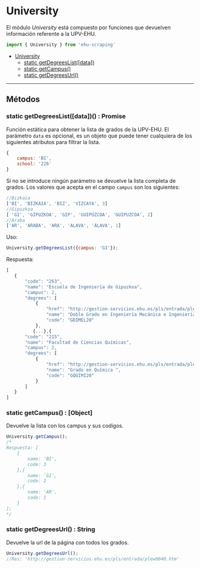 # University

El módulo *University* está compuesto por funciones que devuelven información referente a la UPV-EHU.

```javascript
import { University } from 'ehu-scraping'
```

- [University](#university)
	- [static getDegreesList([data])](#static-getdegreeslistdata--promise)
	- [static getCampus()](#static-getcampus--object)
	- [static getDegreesUrl()](#static-getdegreesurl--string)

---
## Métodos

### static getDegreesList([data])() : Promise
Función estática para obtener la lista de grados de la UPV-EHU. El parámetro `data` es opcional, es un objeto que puede tener cualquiera de los siguientes atributos para filtrar la lista.
```javascript
{
	campus: 'BI',
	school: '226'
}
```
 Si no se introduce ningún parámetro se devuelve la lista completa de grados.
 Los valores que acepta en el campo `campus` son los siguientes:
 ```javascript
 //Bizkaia
 ['BI', 'BIZKAIA', 'BIZ', 'VIZCAYA', 3]
 //Gipuzkoa
 [ 'GI', 'GIPUZKOA', 'GIP', 'GUIPÚZCOA', 'GUIPUZCOA', 2]
 //Araba
 ['AR', 'ARABA', 'ARA', 'ALAVA', 'ÁLAVA', 1]
 ```
 Uso:
 ```javascript
 University.getDegreesList({campus: 'GI'});
 ```
 Respuesta:
 ```javascript
 [
    {
        "code": "263",
        "name": "Escuela de Ingeniería de Gipuzkoa",
        "campus": 2,
        "degrees": [
            {
                "href": "http://gestion-servicios.ehu.es/pls/entrada/plew0040.htm/pls/entrada/plew0040.htm_siguiente?p_sesion=&p_cod_idioma=CAS&p_en_portal=N&p_anyoAcad=act&p_cod_centro=263&p_cod_plan=GDIMEL20&p_menu=intro",
                "name": "Doble Grado en Ingeniería Mecánica e Ingeniería Electrónica Industrial y Automática ",
                "code": "GDIMEL20"
            },
           {...},{
        "code": "215",
        "name": "Facultad de Ciencias Químicas",
        "campus": 2,
        "degrees": [
            {
                "href": "http://gestion-servicios.ehu.es/pls/entrada/plew0040.htm/pls/entrada/plew0040.htm_siguiente?p_sesion=&p_cod_idioma=CAS&p_en_portal=N&p_anyoAcad=act&p_cod_centro=215&p_cod_plan=GQUIMI20&p_menu=intro",
                "name": "Grado en Química ",
                "code": "GQUIMI20"
            }
        ]
    }
]
```

### static getCampus() : [Object]
Devuelve la lista con los campus y sus codigos.

```javascript
University.getCampus();
/*
Respuesta: [
	{
		name: 'BI',
		code: 3
	},{
		name: 'GI',
		code: 2
	},{
		name: 'AR',
		code: 1
	}
];
*/
```

### static getDegreesUrl() : String
Devuelve la url de la página con todos los grados.

```javascript
University.getDegreesUrl();
//Res: 'http://gestion-servicios.ehu.es/pls/entrada/plew0040.htm'
```
